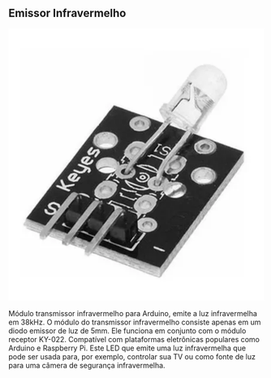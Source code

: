 ## Emissor Infravermelho

![alt text](img/1.png)

Módulo transmissor infravermelho para Arduino, emite a luz infravermelha em 38kHz. O módulo do transmissor infravermelho consiste apenas em um diodo emissor de luz de 5mm. Ele funciona em conjunto com o módulo receptor KY-022. Compatível com plataformas eletrônicas populares como Arduino e Raspberry Pi.
Este LED que emite uma luz infravermelha que pode ser usada para, por exemplo, controlar sua TV ou como fonte de luz para uma câmera de segurança infravermelha.
